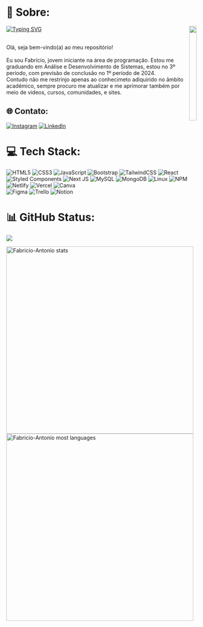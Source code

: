 # 💫 Sobre:
<img align="right" width="20=50" height="250" src="https://user-images.githubusercontent.com/90152237/203215661-03e06630-0caa-43d4-9d2d-935a043850cc.png">

[![Typing SVG](https://readme-typing-svg.demolab.com?font=Fira+Code&pause=1000&color=16B8F3&width=435&lines=Eu+sou+Fabr%C3%ADcio%2C+dev+Front-end.+%F0%9F%A7%91%E2%80%8D%F0%9F%92%BB)](https://git.io/typing-svg)

<br>Olá, seja bem-vindo(a) ao meu repositório!<br><br>Eu sou Fabrício, jovem iniciante na área de programação. Estou me graduando em Análise e Desenvolvimento de Sistemas, estou no 3º período, com previsão de conclusão no 1º período de 2024.<br>Contudo não me restrinjo apenas ao conhecimeto adiquirido no âmbito académico, sempre procuro me atualizar e me aprimorar também por meio de videos, cursos, comunidades, e sites.


## 🌐 Contato:
[![Instagram](https://img.shields.io/badge/Instagram-%23E4405F.svg?logo=Instagram&logoColor=white)](https://instagram.com/fabricio.ss.dev) [![LinkedIn](https://img.shields.io/badge/LinkedIn-%230077B5.svg?logo=linkedin&logoColor=white)](https://linkedin.com/in/fabricio-ss) 

# 💻 Tech Stack:

![HTML5](https://img.shields.io/badge/html5-%23E34F26.svg?style=for-the-badge&logo=html5&logoColor=white) 
![CSS3](https://img.shields.io/badge/css3-%231572B6.svg?style=for-the-badge&logo=css3&logoColor=white) 
![JavaScript](https://img.shields.io/badge/javascript-%23323330.svg?style=for-the-badge&logo=javascript&logoColor=%23F7DF1E) 
![Bootstrap](https://img.shields.io/badge/bootstrap-%23563D7C.svg?style=for-the-badge&logo=bootstrap&logoColor=white) 
![TailwindCSS](https://img.shields.io/badge/tailwindcss-%2338B2AC.svg?style=for-the-badge&logo=tailwind-css&logoColor=white) 
![React](https://img.shields.io/badge/react-%2320232a.svg?style=for-the-badge&logo=react&logoColor=%2361DAFB) 
![Styled Components](https://img.shields.io/badge/styled--components-DB7093?style=for-the-badge&logo=styled-components&logoColor=white)
![Next JS](https://img.shields.io/badge/Next-black?style=for-the-badge&logo=next.js&logoColor=white)
![MySQL](https://img.shields.io/badge/mysql-%2300f.svg?style=for-the-badge&logo=mysql&logoColor=white)
![MongoDB](https://img.shields.io/badge/MongoDB-%234ea94b.svg?style=for-the-badge&logo=mongodb&logoColor=white)
![Linux](https://img.shields.io/badge/Linux-FCC624?style=for-the-badge&logo=linux&logoColor=black)
![NPM](https://img.shields.io/badge/NPM-%23000000.svg?style=for-the-badge&logo=npm&logoColor=white) 
![Netlify](https://img.shields.io/badge/netlify-%23000000.svg?style=for-the-badge&logo=netlify&logoColor=#00C7B7) 
![Vercel](https://img.shields.io/badge/vercel-%23000000.svg?style=for-the-badge&logo=vercel&logoColor=white) 
![Canva](https://img.shields.io/badge/Canva-%2300C4CC.svg?style=for-the-badge&logo=Canva&logoColor=white) 	
![Figma](https://img.shields.io/badge/figma-%23F24E1E.svg?style=for-the-badge&logo=figma&logoColor=white) 
![Trello](https://img.shields.io/badge/Trello-%23026AA7.svg?style=for-the-badge&logo=Trello&logoColor=white) 
![Notion](https://img.shields.io/badge/Notion-%23000000.svg?style=for-the-badge&logo=notion&logoColor=white)

# 📊 GitHub Status:
![](https://github-readme-streak-stats.herokuapp.com/?user=Fabricio-Antonio&theme=vision-friendly-dark&hide_border=false)<br/>


<img width="495px" src="https://github-readme-stats.vercel.app/api?username=Fabricio-Antonio&show_icons=true&theme=vision-friendly-dark" alt="Fabricio-Antonio stats"/>
<img width="495px" src="https://github-readme-stats.vercel.app/api/top-langs/?username=Fabricio-Antonio&layout=compact&theme=vision-friendly-dark" alt="Fabricio-Antonio most languages"/>

</div>
